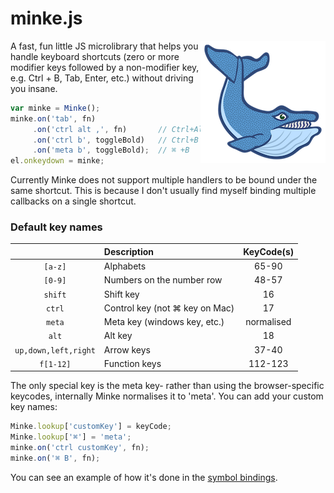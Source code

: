 # minke.js

<img src='media/minke.png' align='right'/>

A fast, fun little JS microlibrary that helps you handle
keyboard shortcuts (zero or more modifier keys followed by a
non-modifier key, e.g. Ctrl + B, Tab, Enter, etc.) without
driving you insane.

```js
var minke = Minke();
minke.on('tab', fn)
     .on('ctrl alt ,', fn)       // Ctrl+Alt+,
     .on('ctrl b', toggleBold)   // Ctrl+B
     .on('meta b', toggleBold);  // ⌘ +B
el.onkeydown = minke;
```

Currently Minke does not support multiple handlers to be bound
under the same shortcut. This is because I don't usually find
myself binding multiple callbacks on a single shortcut.

### Default key names

|         | Description                    | KeyCode(s) |
|:-------:|:------------------------------ |:----------:|
| `[a-z]` | Alphabets                      | 65-90      |
| `[0-9]` | Numbers on the number row      | 48-57      |
| `shift` | Shift key                      | 16         |
| `ctrl`  | Control key (not ⌘ key on Mac) | 17         |
| `meta`  | Meta key (windows key, etc.)   | normalised |
| `alt`   | Alt key                        | 18         |
| `up,down,left,right` | Arrow keys        | 37-40      |
| `f[1-12]` | Function keys                | 112-123    |

The only special key is the meta key- rather than using
the browser-specific keycodes, internally Minke normalises
it to 'meta'. You can add your custom key names:

```js
Minke.lookup['customKey'] = keyCode;
Minke.lookup['⌘'] = 'meta';
minke.on('ctrl customKey', fn);
minke.on('⌘ B', fn);
```

You can see an example of how it's done in the
[symbol bindings](bindings/symbols.js).
